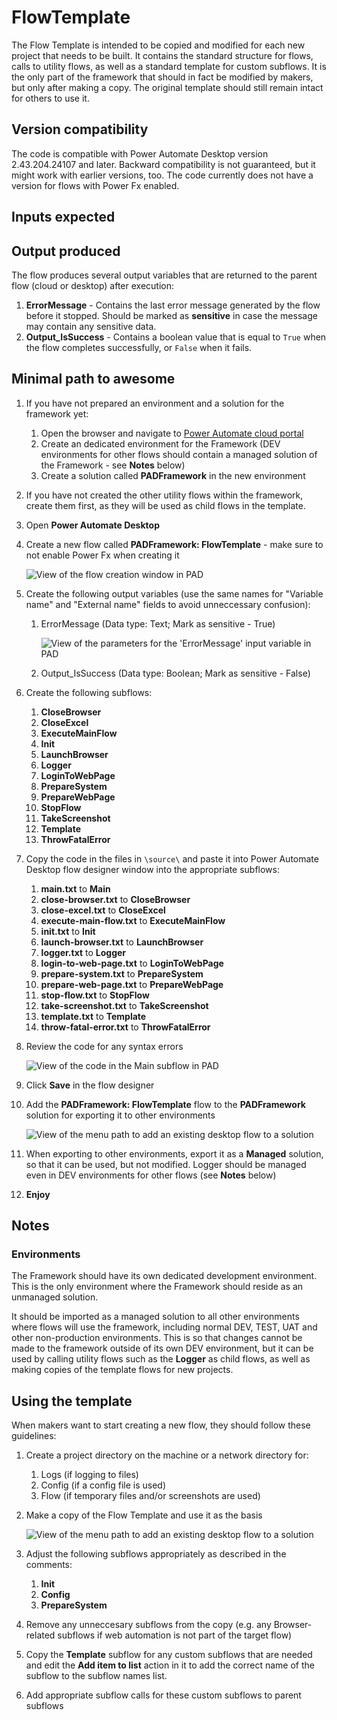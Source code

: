 # FlowTemplate

The Flow Template is intended to be copied and modified for each new project that needs to be built. It contains the standard structure for flows, calls to utility flows, as well as a standard template for custom subflows.
It is the only part of the framework that should in fact be modified by makers, but only after making a copy. The original template should still remain intact for others to use it.

## Version compatibility

The code is compatible with Power Automate Desktop version 2.43.204.24107 and later. Backward compatibility is not guaranteed, but it might work with earlier versions, too.
The code currently does not have a version for flows with Power Fx enabled. 

## Inputs expected

## Output produced

The flow produces several output variables that are returned to the parent flow (cloud or desktop) after execution:

1. **ErrorMessage** - Contains the last error message generated by the flow before it stopped. Should be marked as **sensitive** in case the message may contain any sensitive data.
1. **Output_IsSuccess** - Contains a boolean value that is equal to `True` when the flow completes successfully, or `False` when it fails.

## Minimal path to awesome

1. If you have not prepared an environment and a solution for the framework yet:
    1. Open the browser and navigate to [Power Automate cloud portal](https://make.powerautomate.com/)
    1. Create an dedicated environment for the Framework (DEV environments for other flows should contain a managed solution of the Framework - see **Notes** below)
    1. Create a solution called **PADFramework** in the new environment
1. If you have not created the other utility flows within the framework, create them first, as they will be used as child flows in the template.
1. Open **Power Automate Desktop**
1. Create a new flow called **PADFramework: FlowTemplate** - make sure to not enable Power Fx when creating it

    ![View of the flow creation window in PAD](./assets/creating-the-flow.png)

1. Create the following output variables (use the same names for "Variable name" and "External name" fields to avoid unneccessary confusion):
    1. ErrorMessage (Data type: Text; Mark as sensitive - True)

        ![View of the parameters for the 'ErrorMessage' input variable in PAD](./assets/error-message-variable-parameters.png)

    1. Output_IsSuccess (Data type: Boolean; Mark as sensitive - False)
1. Create the following subflows:
    1. **CloseBrowser** 
    1. **CloseExcel** 
    1. **ExecuteMainFlow**
    1. **Init**
    1. **LaunchBrowser**
    1. **Logger**
    1. **LoginToWebPage**
    1. **PrepareSystem**
    1. **PrepareWebPage**
    1. **StopFlow**
    1. **TakeScreenshot**
    1. **Template**
    1. **ThrowFatalError**
1. Copy the code in the files in `\source\` and paste it into Power Automate Desktop flow designer window into the appropriate subflows:
    1. **main.txt** to **Main**
    1. **close-browser.txt** to **CloseBrowser** 
    1. **close-excel.txt** to **CloseExcel** 
    1. **execute-main-flow.txt** to **ExecuteMainFlow**
    1. **init.txt** to **Init**
    1. **launch-browser.txt** to **LaunchBrowser**
    1. **logger.txt** to **Logger**
    1. **login-to-web-page.txt** to **LoginToWebPage**
    1. **prepare-system.txt** to **PrepareSystem**
    1. **prepare-web-page.txt** to **PrepareWebPage**
    1. **stop-flow.txt** to **StopFlow**
    1. **take-screenshot.txt** to **TakeScreenshot**
    1. **template.txt** to **Template**
    1. **throw-fatal-error.txt** to **ThrowFatalError**
1. Review the code for any syntax errors

    ![View of the code in the Main subflow in PAD](./assets/main-subflow-example.png)

1. Click **Save** in the flow designer
1. Add the **PADFramework: FlowTemplate** flow to the **PADFramework** solution for exporting it to other environments

    ![View of the menu path to add an existing desktop flow to a solution](./assets/adding-existing-desktop-flow-to-solution.png)

1. When exporting to other environments, export it as a **Managed** solution, so that it can be used, but not modified. Logger should be managed even in DEV environments for other flows (see **Notes** below)
1. **Enjoy**

## Notes

### Environments

The Framework should have its own dedicated development environment. This is the only environment where the Framework should reside as an unmanaged solution. 

It should be imported as a managed solution to all other environments where flows will use the framework, including normal DEV, TEST, UAT and other non-production environments. This is so that changes cannot be made to the framework outside of its own DEV environment, but it can be used by calling utility flows such as the **Logger** as child flows, as well as making copies of the template flows for new projects.

## Using the template

When makers want to start creating a new flow, they should follow these guidelines: 
1. Create a project directory on the machine or a network directory for:
    1. Logs (if logging to files)
    1. Config (if a config file is used)
    1. Flow (if temporary files and/or screenshots are used)
1. Make a copy of the Flow Template and use it as the basis

    ![View of the menu path to add an existing desktop flow to a solution](./assets/creating-a-copy-of-the-flow.png)

1. Adjust the following subflows appropriately as described in the comments:
    1. **Init**
    1. **Config**
    1. **PrepareSystem**
1. Remove any unneccesary subflows from the copy (e.g. any Browser-related subflows if web automation is not part of the target flow)
1. Copy the **Template** subflow for any custom subflows that are needed and edit the **Add item to list** action in it to add the correct name of the subflow to the subflow names list.
1. Add appropriate subflow calls for these custom subflows to parent subflows